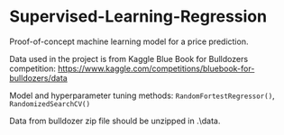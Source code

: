 # Supervised-Learning-Regression
Proof-of-concept machine learning model for a price prediction.

Data used in the project is from Kaggle Blue Book for Bulldozers competition:
https://www.kaggle.com/competitions/bluebook-for-bulldozers/data

Model and hyperparameter tuning methods: `RandomFortestRegressor()`, `RandomizedSearchCV()`

Data from bulldozer zip file should be unzipped in .\data.
